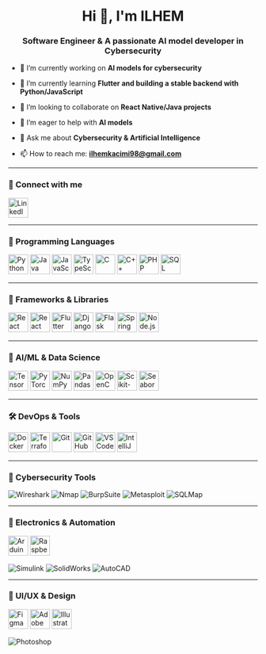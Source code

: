 <h1 align="center">Hi 👋, I'm ILHEM</h1>
<h3 align="center">Software Engineer & A passionate AI model developer in Cybersecurity</h3>

- 🔭 I’m currently working on **AI models for cybersecurity**

- 🌱 I’m currently learning **Flutter and building a stable backend with Python/JavaScript**

- 👯 I’m looking to collaborate on **React Native/Java projects**

- 🤝 I’m eager to help with **AI models**

- 💬 Ask me about **Cybersecurity & Artificial Intelligence**

- 📫 How to reach me: **ilhemkacimi98@gmail.com**

---

### 🧠 Connect with me
<p align="left">
  <a href="https://www.linkedin.com/in/ilhem-kacimi-485a54207/" target="_blank">
    <img src="https://cdn.jsdelivr.net/gh/devicons/devicon/icons/linkedin/linkedin-original.svg" alt="LinkedIn" width="40" height="40"/>
  </a>
</p>

---

### 🧰 Programming Languages
<p>
  <img src="https://cdn.jsdelivr.net/gh/devicons/devicon/icons/python/python-original.svg" width="40" height="40" alt="Python"/>
  <img src="https://cdn.jsdelivr.net/gh/devicons/devicon/icons/java/java-original.svg" width="40" height="40" alt="Java"/>
  <img src="https://cdn.jsdelivr.net/gh/devicons/devicon/icons/javascript/javascript-original.svg" width="40" height="40" alt="JavaScript"/>
  <img src="https://cdn.jsdelivr.net/gh/devicons/devicon/icons/typescript/typescript-original.svg" width="40" height="40" alt="TypeScript"/>
  <img src="https://cdn.jsdelivr.net/gh/devicons/devicon/icons/c/c-original.svg" width="40" height="40" alt="C"/>
  <img src="https://cdn.jsdelivr.net/gh/devicons/devicon/icons/cplusplus/cplusplus-original.svg" width="40" height="40" alt="C++"/>
  <img src="https://cdn.jsdelivr.net/gh/devicons/devicon/icons/php/php-original.svg" width="40" height="40" alt="PHP"/>
  <img src="https://cdn.jsdelivr.net/gh/devicons/devicon/icons/sqlite/sqlite-original.svg" width="40" height="40" alt="SQL"/>
</p>

---

### 🎯 Frameworks & Libraries
<p>
  <img src="https://cdn.jsdelivr.net/gh/devicons/devicon/icons/react/react-original.svg" width="40" height="40" alt="React"/>
  <img src="https://reactnative.dev/img/header_logo.svg" width="40" height="40" alt="React Native"/>
  <img src="https://cdn.jsdelivr.net/gh/devicons/devicon/icons/flutter/flutter-original.svg" width="40" height="40" alt="Flutter"/>
  <img src="https://cdn.jsdelivr.net/gh/devicons/devicon/icons/django/django-plain.svg" width="40" height="40" alt="Django"/>
  <img src="https://cdn.jsdelivr.net/gh/devicons/devicon/icons/flask/flask-original.svg" width="40" height="40" alt="Flask"/>
  <img src="https://cdn.jsdelivr.net/gh/devicons/devicon/icons/spring/spring-original.svg" width="40" height="40" alt="Spring Boot"/>
  <img src="https://cdn.jsdelivr.net/gh/devicons/devicon/icons/nodejs/nodejs-original.svg" width="40" height="40" alt="Node.js"/>
</p>

---

### 🤖 AI/ML & Data Science
<p>
  <img src="https://cdn.jsdelivr.net/gh/devicons/devicon/icons/tensorflow/tensorflow-original.svg" width="40" height="40" alt="TensorFlow"/>
  <img src="https://cdn.jsdelivr.net/gh/devicons/devicon/icons/pytorch/pytorch-original.svg" width="40" height="40" alt="PyTorch"/>
  <img src="https://cdn.jsdelivr.net/gh/devicons/devicon/icons/numpy/numpy-original.svg" width="40" height="40" alt="NumPy"/>
  <img src="https://cdn.jsdelivr.net/gh/devicons/devicon/icons/pandas/pandas-original.svg" width="40" height="40" alt="Pandas"/>
  <img src="https://cdn.jsdelivr.net/gh/devicons/devicon/icons/opencv/opencv-original.svg" width="40" height="40" alt="OpenCV"/>
  <img src="https://upload.wikimedia.org/wikipedia/commons/0/05/Scikit_learn_logo_small.svg" width="40" height="40" alt="Scikit-learn"/>
  <img src="https://seaborn.pydata.org/_images/logo-mark-lightbg.svg" width="40" height="40" alt="Seaborn"/>
</p>

---

### 🛠️ DevOps & Tools
<p>
  <img src="https://cdn.jsdelivr.net/gh/devicons/devicon/icons/docker/docker-original.svg" width="40" height="40" alt="Docker"/>
  <img src="https://www.vectorlogo.zone/logos/terraformio/terraformio-icon.svg" width="40" height="40" alt="Terraform"/>
  <img src="https://cdn.jsdelivr.net/gh/devicons/devicon/icons/git/git-original.svg" width="40" height="40" alt="Git"/>
  <img src="https://cdn.jsdelivr.net/gh/devicons/devicon/icons/github/github-original.svg" width="40" height="40" alt="GitHub"/>
  <img src="https://cdn.jsdelivr.net/gh/devicons/devicon/icons/vscode/vscode-original.svg" width="40" height="40" alt="VSCode"/>
  <img src="https://cdn.jsdelivr.net/gh/devicons/devicon/icons/intellij/intellij-original.svg" width="40" height="40" alt="IntelliJ"/>
</p>

---

### 🔐 Cybersecurity Tools
![Wireshark](https://img.shields.io/badge/Wireshark-007ACC?style=for-the-badge&logo=wireshark&logoColor=white)
![Nmap](https://img.shields.io/badge/Nmap-004675?style=for-the-badge&logoColor=white)
![BurpSuite](https://img.shields.io/badge/BurpSuite-orange?style=for-the-badge)
![Metasploit](https://img.shields.io/badge/Metasploit-3333cc?style=for-the-badge)
![SQLMap](https://img.shields.io/badge/SQLMap-cc0000?style=for-the-badge)


---

### 📐 Electronics & Automation
<p>
  <img src="https://cdn.jsdelivr.net/gh/devicons/devicon/icons/arduino/arduino-original.svg" width="40" height="40" alt="Arduino"/>
  <img src="https://upload.wikimedia.org/wikipedia/en/c/cb/Raspberry_Pi_Logo.svg" width="40" height="40" alt="Raspberry Pi"/>
</p>

<p>
  <img src="https://img.shields.io/badge/Simulink-FF6600?style=for-the-badge" alt="Simulink"/>
  <img src="https://img.shields.io/badge/SolidWorks-BA0C2F?style=for-the-badge" alt="SolidWorks"/>
  <img src="https://img.shields.io/badge/AutoCAD-E40000?style=for-the-badge" alt="AutoCAD"/>
</p>


---

### 🎨 UI/UX & Design
<p>
  <img src="https://cdn.jsdelivr.net/gh/devicons/devicon/icons/figma/figma-original.svg" width="40" height="40" alt="Figma"/>
  <img src="https://cdn.worldvectorlogo.com/logos/adobe-xd.svg" width="40" height="40" alt="Adobe XD"/>
  <img src="https://www.vectorlogo.zone/logos/adobe_illustrator/adobe_illustrator-icon.svg" width="40" height="40" alt="Illustrator"/>
</p>

<p>
  <img src="https://img.shields.io/badge/Photoshop-31A8FF?style=for-the-badge&logo=adobephotoshop&logoColor=white" alt="Photoshop"/>
</p>


